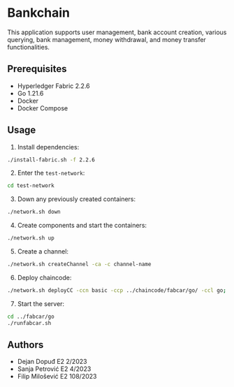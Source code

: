 # Bankchain
This application supports user management, bank account creation, various querying, bank management, money withdrawal, and money transfer functionalities.

## Prerequisites
- Hyperledger Fabric 2.2.6
- Go 1.21.6
- Docker 
- Docker Compose

## Usage
1. Install dependencies:
```sh
./install-fabric.sh -f 2.2.6
```
2. Enter the `test-network`:
```sh
cd test-network
```
3. Down any previously created containers:
```sh
./network.sh down
```
4. Create components and start the containers:
```sh
./network.sh up
```
5. Create a channel:
```sh
./network.sh createChannel -ca -c channel-name
```
6. Deploy chaincode: 
```sh
./network.sh deployCC -ccn basic -ccp ../chaincode/fabcar/go/ -ccl go;
```
7. Start the server:
```sh
cd ../fabcar/go
./runfabcar.sh
```

## Authors
- Dejan Dopuđ E2 2/2023 <br>
- Sanja Petrović E2 4/2023 <br>
- Filip Milošević E2 108/2023